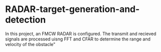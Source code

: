 # RADAR-target-generation-and-detection
In this project, an FMCW RADAR is configured. The transmit and recieved signals are processed uisng FFT and CFAR to determine the range and velocity of the obstacle"

